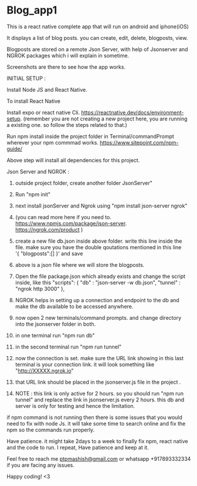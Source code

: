 # Blog_app1


This is a react native complete app that will run on android and iphone(iOS)

It displays a list of blog posts. you can create, edit, delete, blogposts, view. 

Blogposts are stored on a remote Json Server, with help of Jsonserver and NGROK packages which i will explain in sometime. 

Screenshots are there to see how the app works.

INITIAL SETUP :

Install Node JS and React Native.

To install React Native

Install expo or react native Cli. https://reactnative.dev/docs/environment-setup. (remember you are not creating a new project here, you are running a existing one. so follow the steps related to that.)

Run npm install inside the project folder in Terminal/commandPrompt wherever your npm commmad works. https://www.sitepoint.com/npm-guide/

Above step will install all dependencies for this project.

Json Server and NGROK : 

1. outside project folder, create another folder JsonServer"
2.  Run "npm init"
3.  next install jsonServer and Ngrok using "npm install json-server ngrok" 
4.  (you can read more here if you need to. https://www.npmjs.com/package/json-server.  https://ngrok.com/product ) 
5. create a new file db.json inside above folder. write this line inside the file. make sure you have the double qoutations mentioned in this line  
'{ "blogposts":[] }'  and save
6. above is a json file where we will store the blogposts. 
7. Open the file package.json which already exists and change the script inside, like this
"scripts": {
    "db" : "json-server -w db.json",
    "tunnel" : "ngrok http 3000"
  },
  
8. NGROK helps in setting up a connection and endpoint to the db and make the db available to be accessed anywhere. 
9. now open 2 new terminals/command prompts. and change directory into the jsonserver folder in both.
10. in one terminal run "npm run db"
11. in the second terminal run "npm run tunnel" 
12. now the connection is set. make sure the URL link showing in this last terminal is your connection link. it will look something like "http://XXXXX.ngrok.io" 
13. that URL link should be placed in the jsonserver.js file in the project .
14. NOTE : this link is only active for 2 hours. so you should run "npm run tunnel" and replace the link in jsonserver.js every 2 hours. this db and server is only for testing and hence the limitation. 



if npm command is not running then there is some issues that you would need to fix with node Js. it will take some time to search online and fix the npm so the commands run properly.

Have patience. it might take 2days to a week to finally fix npm, react native and the code to run. I repeat, Have patience and keep at it.

Feel free to reach me ptpmashish@gmail.com or whatsapp +917893332334 if you are facing any issues.

Happy coding!
<3 
